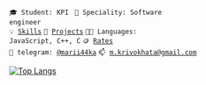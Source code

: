 <code>🎓 Student: KPI </code>
<code>👷 Speciality: Software engineer</code><br>
<code>💡 [Skills](SKILLS.md)</code>
<code>🧻 [Projects](PROJECTS.md)</code>
<code>🧑‍💻 Languages: JavaScript, C++, C</code>
<code>🪙 [Rates](RATES.md)</code><br>
<code>💬 telegram: [@marii44ka](https://telegram.me/marii44ka)</code>
<code>📫 [m.krivokhata@gmail.com](mailto:m.krivokhata@gmail.com)</code>

[![Top Langs](https://github-readme-stats.vercel.app/api/top-langs/?username=mari4kaa&layout=donut&theme=codeSTACKr        )](https://github.com/anuraghazra/github-readme-stats)
